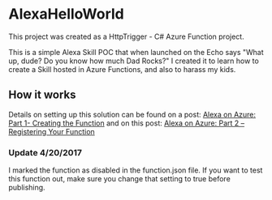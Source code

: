 # AlexaHelloWorld
This project was created as a HttpTrigger - C<span>#</span> Azure Function project.

This is a simple Alexa Skill POC that when launched on the Echo says "What up, dude? Do you know how much Dad Rocks?" 
I created it to learn how to create a Skill hosted in Azure Functions, and also to harass my kids.


## How it works
Details on setting up this solution can be found on a post: [Alexa on Azure: Part 1- Creating the Function](http://intranoggin.com/Blog/February-2017/Alexa-on-Azure-Part-1-Creating-the-Function.aspx "Alexa on Azure: Part 1- Creating the Function") and on this post: [Alexa on Azure: Part 2 – Registering Your Function](http://intranoggin.com/Blog/February-2017/Alexa-on-Azure-Part-2–Registering-Your-Function.aspx "Alexa on Azure: Part 2 – Registering Your Function")

### Update 4/20/2017
I marked the function as disabled in the function.json file. If you want to test this function out, make sure you change that setting to true before publishing.